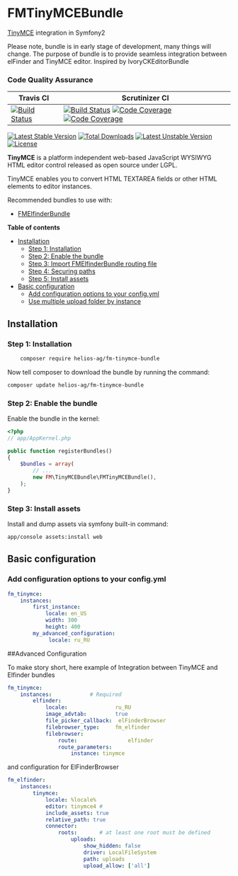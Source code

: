 FMTinyMCEBundle
================

[TinyMCE](https://github.com/tinymce/tinymce) integration in Symfony2

Please note, bundle is in early stage of development, many things will change.
The purpose of bundle is to provide seamless integration between elFinder and TinyMCE editor.
Inspired by IvoryCKEditorBundle

### Code Quality Assurance ###

| Travis CI | Scrutinizer CI|
|-------------|-----------------|
|[![Build Status](https://secure.travis-ci.org/helios-ag/FMTinyMCEBundle.png)](http://travis-ci.org/helios-ag/FMTinyMCEBundle)|[![Build Status](https://scrutinizer-ci.com/g/helios-ag/FMTinyMCEBundle/badges/build.png?b=master)](https://scrutinizer-ci.com/g/helios-ag/FMTinyMCEBundle/build-status/master) [![Code Coverage](https://scrutinizer-ci.com/g/helios-ag/FMTinyMCEBundle/badges/coverage.png?b=master)](https://scrutinizer-ci.com/g/helios-ag/FMElfinderBundle/?branch=master) [![Code Coverage](https://scrutinizer-ci.com/g/helios-ag/FMTinyMCEBundle/badges/coverage.png?b=master)](https://scrutinizer-ci.com/g/helios-ag/FMTinyMCEBundle/?branch=master)


[![Latest Stable Version](https://poser.pugx.org/helios-ag/fm-tinymce-bundle/v/stable.svg)](https://packagist.org/packages/helios-ag/fm-tinymce-bundle) [![Total Downloads](https://poser.pugx.org/helios-ag/fm-tinymce-bundle/downloads.svg)](https://packagist.org/packages/helios-ag/fm-tinymce-bundle) [![Latest Unstable Version](https://poser.pugx.org/helios-ag/fm-tinymce-bundle/v/unstable.svg)](https://packagist.org/packages/helios-ag/fm-tinymce-bundle) [![License](https://poser.pugx.org/helios-ag/fm-tinymce-bundle/license.svg)](https://packagist.org/packages/helios-ag/fm-tinymce-bundle)


**TinyMCE** is a platform independent web-based JavaScript WYSIWYG HTML editor control released as open source under LGPL.

TinyMCE enables you to convert HTML TEXTAREA fields or other HTML elements to editor instances.

Recommended bundles to use with:

* [FMElfinderBundle](https://github.com/helios-ag/FMElFinderBundle/)

<!-- -->

**Table of contents**

- [Installation](#installation)
    - [Step 1: Installation](#step-1-installation)
    - [Step 2: Enable the bundle](#step-2-enable-the-bundle)
    - [Step 3: Import FMElfinderBundle routing file](#step-3-import-fmtinymcebundle-routing-file)
    - [Step 4: Securing paths](#step-4-configure-your-applications-securityyml)
    - [Step 5: Install assets](#step-5-install-assets)
- [Basic configuration](#basic-configuration)
    - [Add configuration options to your config.yml](#add-configuration-options-to-your-configyml)
    - [Use multiple upload folder by instance](#use-multiple-upload-folder-by-instance)


## Installation

### Step 1: Installation

```sh
    composer require helios-ag/fm-tinymce-bundle
```

Now tell composer to download the bundle by running the command:


```sh
composer update helios-ag/fm-tinymce-bundle
```

### Step 2: Enable the bundle

Enable the bundle in the kernel:

```php
<?php
// app/AppKernel.php

public function registerBundles()
{
    $bundles = array(
        // ...
        new FM\TinyMCEBundle\FMTinyMCEBundle(),
    );
}
```

### Step 3: Install assets

Install and dump assets via symfony built-in command:

```sh
app/console assets:install web
```

## Basic configuration

### Add configuration options to your config.yml

```yaml
fm_tinymce:
    instances:
        first_instance:
            locale: en_US
            width: 300
            height: 400
        my_advanced_configuration:
             locale: ru_RU                   
```

##Advanced Configuration

To make story short, here example of Integration between TinyMCE and Elfinder bundles

```yaml
fm_tinymce:    
    instances:            # Required        
        elfinder:
            locale:               ru_RU
            image_advtab:         true
            file_picker_callback:  elFinderBrowser                        
            filebrowser_type:     fm_elfinder
            filebrowser:                
                route:                elfinder
                route_parameters:     
                    instance: tinymce

```

and configuration for ElFinderBrowser

```yaml
fm_elfinder:
    instances:
        tinymce:
            locale: %locale%
            editor: tinymce4 # 
            include_assets: true
            relative_path: true
            connector:
                roots:       # at least one root must be defined
                    uploads:
                        show_hidden: false
                        driver: LocalFileSystem
                        path: uploads
                        upload_allow: ['all']
```
